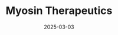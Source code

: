 ---  
layout: startup_page  
title: "Myosin Therapeutics"  
id: "myosintherapeutics.com"  
permalink: "/myosintherapeuticsmyosintherapeutics.com03032025/"  
website: "https://www.myosintherapeutics.com/"  
funding_round: "Seed"  
funding_amount: "$3M"  
investors: "DeepWork Capital, Florida Opportunity Fund, Mint12 Pharma, Dynagrow Capital, Mayo Clinic Ventures, The Sontag Innovation Fund"  
about: "Myosin Therapeutics is a biotechnology company developing novel therapies for cancer and neurological disorders. They are advancing MT-125 to treat glioblastoma and MT-110 for the treatment of methamphetamine use disorder (MUD). The company is focused on developing therapies for neuroscience and oncology indications using a platform that targets molecular nanomotor proteins."  
markets: "Biotech, Oncology, Neuroscience"  
hq: "Jupiter, Florida, United States"  
founded_year: "2020"  
linkedin: "https://www.linkedin.com/company/myosin-therapeutics-inc"  
twitter: ""  
instagram: ""  
facebook: ""  
crunchbase: "https://www.crunchbase.com/organization/myosin-therapeutics"  
pitchbook: ""  

date_display: "03-Mar-2025"  
date: "2025-03-03"

# SEO Optimization  
meta_title: "Myosin Therapeutics - Seed Funding ($3M)"  
meta_description: "Myosin Therapeutics, Myosin Therapeutics is a biotechnology company developing novel therapies for cancer and neurological disorders. They are advancing MT-125 to treat gl..."  
meta_keywords: "Myosin Therapeutics, Biotech, Oncology, Neuroscience, Seed funding"  
canonical_url: "https://startup.projectstartups.com/myosintherapeuticsmyosintherapeutics.com03032025/"  
---